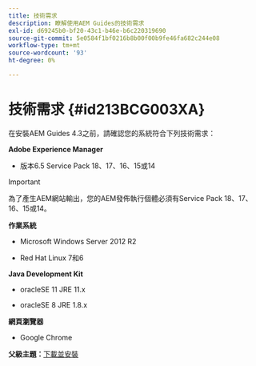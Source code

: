 ```yaml
---
title: 技術需求
description: 瞭解使用AEM Guides的技術需求
exl-id: d69245b0-bf20-43c1-b46e-b6c220319690
source-git-commit: 5e0584f1bf0216b8b00f00b9fe46fa682c244e08
workflow-type: tm+mt
source-wordcount: '93'
ht-degree: 0%

---
```


# 技術需求 {#id213BCG003XA}

在安裝AEM Guides 4.3之前，請確認您的系統符合下列技術需求：

**Adobe Experience Manager**

- 版本6.5 Service Pack 18、17、16、15或14

>[!IMPORTANT]
>
> 為了產生AEM網站輸出，您的AEM發佈執行個體必須有Service Pack 18、17、16、15或14。

**作業系統**

- Microsoft Windows Server 2012 R2

- Red Hat Linux 7和6


**Java Development Kit**

- oracleSE 11 JRE 11.x

- oracleSE 8 JRE 1.8.x


**網頁瀏覽器**

- Google Chrome


**父級主題：**[&#x200B;下載並安裝](download-install.md)
